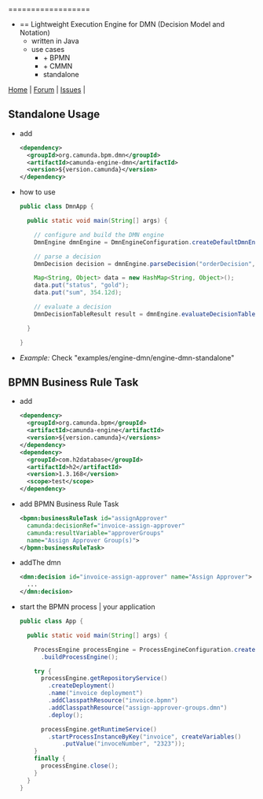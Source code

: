
==================

* == Lightweight Execution Engine for DMN (Decision Model and Notation)
  * written in Java
  * use cases
    * \+ BPMN
    * \+ CMMN
    * standalone

<p>
  <a href="http://camunda.org/">Home</a> |
  <a href="http://camunda.org/community/forum.html">Forum</a> |
  <a href="https://app.camunda.com/jira/browse/CAM">Issues</a> |
</p>


## Standalone Usage

* add

    ```xml
    <dependency>
      <groupId>org.camunda.bpm.dmn</groupId>
      <artifactId>camunda-engine-dmn</artifactId>
      <version>${version.camunda}</version>
    </dependency>
    ```

* how to use 

    ```java
    public class DmnApp {
    
      public static void main(String[] args) {
    
        // configure and build the DMN engine
        DmnEngine dmnEngine = DmnEngineConfiguration.createDefaultDmnEngineConfiguration().buildEngine();
    
        // parse a decision
        DmnDecision decision = dmnEngine.parseDecision("orderDecision", "CheckOrder.dmn");
    
        Map<String, Object> data = new HashMap<String, Object>();
        data.put("status", "gold");
        data.put("sum", 354.12d);
    
        // evaluate a decision
        DmnDecisionTableResult result = dmnEngine.evaluateDecisionTable(decision, data);
    
      }
    
    }
    ```
* _Example:_ Check "examples/engine-dmn/engine-dmn-standalone"

## BPMN Business Rule Task

* add

    ```xml
    <dependency>
      <groupId>org.camunda.bpm</groupId>
      <artifactId>camunda-engine</artifactId>
      <version>${version.camunda}</versions>
    </dependency>
    <dependency>
      <groupId>com.h2database</groupId>
      <artifactId>h2</artifactId>
      <version>1.3.168</version>
      <scope>test</scope>
    </dependency>
    ```

* add BPMN Business Rule Task

    ```xml
    <bpmn:businessRuleTask id="assignApprover"
      camunda:decisionRef="invoice-assign-approver"
      camunda:resultVariable="approverGroups"
      name="Assign Approver Group(s)">
    </bpmn:businessRuleTask>
    ```
  
* addThe dmn 

    ```xml
    <dmn:decision id="invoice-assign-approver" name="Assign Approver">
      ...
    </dmn:decision>
    ```

* start the BPMN process | your application

    ```java
    public class App {
    
      public static void main(String[] args) {
    
        ProcessEngine processEngine = ProcessEngineConfiguration.createStandaloneInMemProcessEngineConfiguration()
          .buildProcessEngine();
    
        try {
          processEngine.getRepositoryService()
            .createDeployment()
            .name("invoice deployment")
            .addClasspathResource("invoice.bpmn")
            .addClasspathResource("assign-approver-groups.dmn")
            .deploy();
    
          processEngine.getRuntimeService()
            .startProcessInstanceByKey("invoice", createVariables()
                .putValue("invoceNumber", "2323"));
        }
        finally {
          processEngine.close();
        }
      }
    }
    ```
